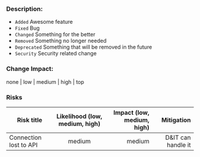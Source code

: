 <!-- **⚠️NOTE⚠️:** Only fill out template when creaing pull request to main -->

### Description: 
<!-- (TODO: write a short description or a changelog) -->
* `Added` Awesome feature
* `Fixed` Bug
* `Changed` Something for the better
* `Removed` Something no longer needed
* `Deprecated` Something that will be removed in the future
* `Security` Security related change

### Change Impact:
<!-- (TODO: chose one of the five options. Note that high or top impact changes are flagged for review by Change Board) -->
none | low | medium | high | top

### Risks
<!--(TODO: fill out if any risks can occur (This is just an example) (Add row if multiple risks)) -->
| Risk title | Likelihood (low, medium, high) | Impact (low, medium, high) | Mitigation |
| ----- |:-----:| -----:| ------:|
| Connection lost to API | medium | medium | D&IT can handle it |
